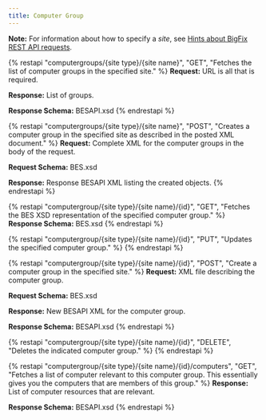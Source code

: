 ```yaml
---
title: Computer Group
---
```

**Note:** For information about how to specify a *site*, see <a href="../restapi_request_new.html">Hints about BigFix REST API requests</a>.

{% restapi "computergroups/{site type}/{site name}", "GET", "Fetches the list of computer groups in the specified site." %}
**Request:** URL is all that is required.

**Response:** List of groups.

**Response Schema:** BESAPI.xsd
{% endrestapi %}

{% restapi "computergroups/{site type}/{site name}", "POST", "Creates a computer group in the specified site as described in the posted XML document." %}
**Request:** Complete XML for the computer groups in the body of the request.

**Request Schema:** BES.xsd

**Response:** Response BESAPI XML listing the created objects.
{% endrestapi %}


{% restapi "computergroup/{site type}/{site name}/{id}", "GET", "Fetches the BES XSD representation of the specified computer group." %}
**Response Schema:** BES.xsd
{% endrestapi %}

{% restapi "computergroup/{site type}/{site name}/{id}", "PUT", "Updates the specified computer group." %}
{% endrestapi %}

{% restapi "computergroup/{site type}/{site name}/{id}", "POST", "Create a computer group in the specified site." %}
**Request:** XML file describing the computer group.

**Request Schema:** BES.xsd

**Response:** New BESAPI XML for the computer group.

**Response Schema:** BESAPI.xsd
{% endrestapi %}

{% restapi "computergroup/{site type}/{site name}/{id}", "DELETE", "Deletes the indicated computer group." %}
{% endrestapi %}

{% restapi "computergroup/{site type}/{site name}/{id}/computers", "GET", "Fetches a list of computer relevant to this computer group. This essentially gives you the computers that are members of this group." %}
**Response:** List of computer resources that are relevant. 

**Response Schema:** BESAPI.xsd
{% endrestapi %}

